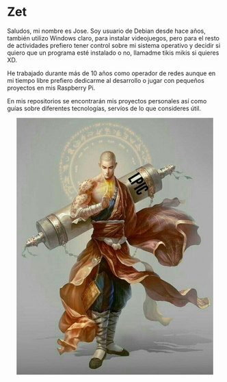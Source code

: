 # **Zet**
Saludos, mi nombre es Jose. 
Soy usuario de Debian desde hace años, también utilizo Windows claro, para instalar videojuegos, pero para el resto de actividades prefiero tener control sobre mi sistema operativo y decidir si quiero que un programa esté instalado o no, llamadme tikis mikis si quieres XD.

He trabajado durante más de 10 años como operador de redes aunque en mi tiempo libre prefiero dedicarme al desarrollo o jugar con pequeños proyectos en mis Raspberry Pi.

En mis repositorios se  encontrarán mis proyectos personales así como guías sobre diferentes tecnologías, servíos de lo que consideres útil.


<p align="center">
  <img height="600" src="Monje.jpg">
</p>

